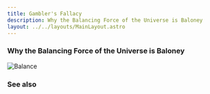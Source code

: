 ```yaml
---
title: Gambler's Fallacy
description: Why the Balancing Force of the Universe is Baloney
layout: ../../layouts/MainLayout.astro
---
```


### Why the Balancing Force of the Universe is Baloney

![Balance](/images/balance.jpg)



### See also
